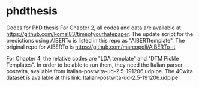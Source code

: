 # phdthesis
Codes for PhD thesis
For Chapter 2, all codes and data are available at https://github.com/komal83/timeofyourhatepaper.  The update script for the predictions using AlBERTo is listed in this repo as "AlBERTtemplate".
The original repo for AlBERTo is https://github.com/marcopoli/AlBERTo-it


For Chapter 4, the relative codes are  "LDA template" and "DTM Pickle Templates".
In order to be able to run them, they need the Italian parser postwita, available from Italian-postwita-ud-2.5-191206.udpipe.
The 40wita dataset is  available at this link: Italian-postwita-ud-2.5-191206.udpipe



